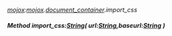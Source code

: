 _[mojox](../../modules/mojox/mojox-module.md):[mojox](../../modules/mojox/mojox-module.md).[document\_container](../../modules/mojox/mojox-document_container.md).import\_css_
##### Method import\_css:[String](../../modules/wonkey/wonkey-types-string.md)( url:[String](../../modules/wonkey/wonkey-types-string.md),baseurl:[String](../../modules/wonkey/wonkey-types-string.md) )
